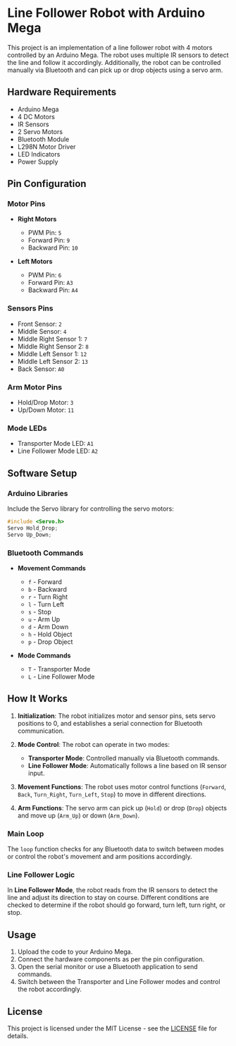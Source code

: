 # Line Follower Robot with Arduino Mega

This project is an implementation of a line follower robot with 4 motors controlled by an Arduino Mega. The robot uses multiple IR sensors to detect the line and follow it accordingly. Additionally, the robot can be controlled manually via Bluetooth and can pick up or drop objects using a servo arm.

## Hardware Requirements

- Arduino Mega
- 4 DC Motors
- IR Sensors
- 2 Servo Motors
- Bluetooth Module
- L298N Motor Driver
- LED Indicators
- Power Supply

## Pin Configuration

### Motor Pins

- **Right Motors**
  - PWM Pin: `5`
  - Forward Pin: `9`
  - Backward Pin: `10`

- **Left Motors**
  - PWM Pin: `6`
  - Forward Pin: `A3`
  - Backward Pin: `A4`

### Sensors Pins

- Front Sensor: `2`  
- Middle Sensor: `4`
- Middle Right Sensor 1: `7`
- Middle Right Sensor 2: `8`
- Middle Left Sensor 1: `12`
- Middle Left Sensor 2: `13`
- Back Sensor: `A0`

### Arm Motor Pins

- Hold/Drop Motor: `3`
- Up/Down Motor: `11`

### Mode LEDs

- Transporter Mode LED: `A1`
- Line Follower Mode LED: `A2`

## Software Setup

### Arduino Libraries

Include the Servo library for controlling the servo motors:

```cpp
#include <Servo.h>
Servo Hold_Drop;
Servo Up_Down;
```

### Bluetooth Commands

- **Movement Commands**
  - `f` - Forward
  - `b` - Backward
  - `r` - Turn Right
  - `l` - Turn Left
  - `s` - Stop
  - `u` - Arm Up
  - `d` - Arm Down
  - `h` - Hold Object
  - `p` - Drop Object

- **Mode Commands**
  - `T` - Transporter Mode
  - `L` - Line Follower Mode

## How It Works

1. **Initialization**: The robot initializes motor and sensor pins, sets servo positions to 0, and establishes a serial connection for Bluetooth communication.

2. **Mode Control**: The robot can operate in two modes:
   - **Transporter Mode**: Controlled manually via Bluetooth commands.
   - **Line Follower Mode**: Automatically follows a line based on IR sensor input.

3. **Movement Functions**: The robot uses motor control functions (`Forward`, `Back`, `Turn_Right`, `Turn_Left`, `Stop`) to move in different directions.

4. **Arm Functions**: The servo arm can pick up (`Hold`) or drop (`Drop`) objects and move up (`Arm_Up`) or down (`Arm_Down`).

### Main Loop

The `loop` function checks for any Bluetooth data to switch between modes or control the robot's movement and arm positions accordingly.

### Line Follower Logic

In **Line Follower Mode**, the robot reads from the IR sensors to detect the line and adjust its direction to stay on course. Different conditions are checked to determine if the robot should go forward, turn left, turn right, or stop.

## Usage

1. Upload the code to your Arduino Mega.
2. Connect the hardware components as per the pin configuration.
3. Open the serial monitor or use a Bluetooth application to send commands.
4. Switch between the Transporter and Line Follower modes and control the robot accordingly.

## License

This project is licensed under the MIT License - see the [LICENSE](LICENSE) file for details.

